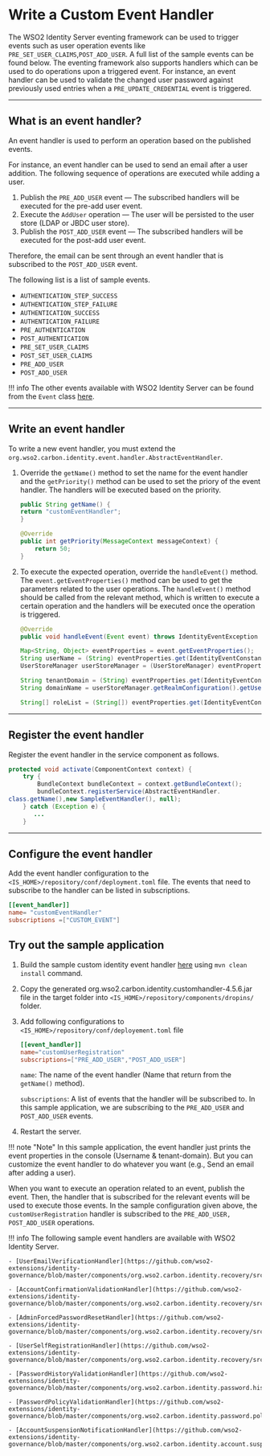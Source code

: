 # Write a Custom Event Handler

The WSO2 Identity Server eventing framework can be used to trigger events such as user operation events like `PRE_SET_USER_CLAIMS`,`POST_ADD_USER`. A full list of the sample events can be found below. The eventing framework also supports handlers which can be used to do operations upon a triggered event. For instance, an event handler can be used to validate the changed user password against previously used entries when a `PRE_UPDATE_CREDENTIAL` event is triggered. 

---

## What is an event handler?

An event handler is used to perform an operation based on the published events. 

For instance, an event handler can be used to send an email after a user addition. The following sequence of operations are executed while adding a user.

1. Publish the `PRE_ADD_USER` event — The subscribed handlers will be executed for the pre-add user event.
2. Execute the `AddUser` operation — The user will be persisted to the user store (LDAP or JBDC user store).
3. Publish the `POST_ADD_USER` event — The subscribed handlers will be executed for the post-add user event.

Therefore, the email can be sent through an event handler that is subscribed to the `POST_ADD_USER` event.

The following list is a list of sample events. 

- `AUTHENTICATION_STEP_SUCCESS`
- `AUTHENTICATION_STEP_FAILURE`
- `AUTHENTICATION_SUCCESS`
- `AUTHENTICATION_FAILURE`
- `PRE_AUTHENTICATION`
- `POST_AUTHENTICATION`
- `PRE_SET_USER_CLAIMS`
- `POST_SET_USER_CLAIMS`
- `PRE_ADD_USER`
- `POST_ADD_USER`

!!! info
    The other events available with WSO2 Identity Server can be found from the `Event` class [here](https://github.com/wso2/carbon-identity-framework/blob/master/components/identity-event/org.wso2.carbon.identity.event/src/main/java/org/wso2/carbon/identity/event/IdentityEventConstants.java).


---

## Write an event handler

To write a new event handler, you must extend the `org.wso2.carbon.identity.event.handler.AbstractEventHandler`. 

1. Override the `getName()` method to set the name for the event handler and the `getPriority()` method can be used to set the priory of the event handler. The handlers will be executed based on the priority.

    ```java
    public String getName() {
    return "customEventHandler";
    }

    @Override
    public int getPriority(MessageContext messageContext) {
        return 50;
    }
    ```

2. To execute the expected operation, override the `handleEvent()` method. The `event.getEventProperties()` method can be used to get the parameters related to the user operations. 
   The `handleEvent()` method should be called from the relevant method, which is written to execute a certain operation and the handlers will be executed once the operation is triggered.
    ```java
    @Override
    public void handleEvent(Event event) throws IdentityEventException {

    Map<String, Object> eventProperties = event.getEventProperties();
    String userName = (String) eventProperties.get(IdentityEventConstants.EventProperty.USER_NAME);
    UserStoreManager userStoreManager = (UserStoreManager) eventProperties.get(IdentityEventConstants.EventProperty.USER_STORE_MANAGER);

    String tenantDomain = (String) eventProperties.get(IdentityEventConstants.EventProperty.TENANT_DOMAIN);
    String domainName = userStoreManager.getRealmConfiguration().getUserStoreProperty(UserCoreConstants.RealmConfig.PROPERTY_DOMAIN_NAME);

    String[] roleList = (String[]) eventProperties.get(IdentityEventConstants.EventProperty.ROLE_LIST);
    ```

---
## Register the event handler 

Register the event handler in the service component as follows.

```java
protected void activate(ComponentContext context) {
    try {
        BundleContext bundleContext = context.getBundleContext();
        bundleContext.registerService(AbstractEventHandler.
class.getName(),new SampleEventHandler(), null);
    } catch (Exception e) {
       ...
    }
```

---

## Configure the event handler

Add the event handler configuration to the `<IS_HOME>/repository/conf/deployment.toml` file. The events that need to subscribe to the handler can be listed in subscriptions.

```toml
[[event_handler]]
name= "customEventHandler"
subscriptions =["CUSTOM_EVENT"]
```

## Try out the sample application

1. Build the sample custom identity event handler [here](https://github.com/wso2/samples-is/tree/v4.5.6/event-handler/custom-identity-event-handler) using `mvn clean install` command.
2. Copy the generated org.wso2.carbon.identity.customhandler-4.5.6.jar file in the target folder into `<IS_HOME>/repository/components/dropins/` folder.
3. Add following configurations to `<IS_HOME>/repository/conf/deployement.toml` file
    ```toml
    [[event_handler]]
    name="customUserRegistration"
    subscriptions=["PRE_ADD_USER","POST_ADD_USER"]
    ```
    `name`: The name of the event handler (Name that return from the `getName()` method).

    `subscriptions`: A list of events that the handler will be subscribed to. In this sample application, we are subscribing to the `PRE_ADD_USER` and `POST_ADD_USER` events.
    
4. Restart the server.

!!! note "Note"
    In this sample application, the event handler just prints the event properties in the console (Username & tenant-domain). But you can customize the event handler to do whatever you want (e.g., Send an email after adding a user).

When you want to execute an operation related to an event, publish the event. Then, the handler that is subscribed for the relevant events will be used to execute those events. In the sample configuration given above, the `customUserRegistration` handler is subscribed to the `PRE_ADD_USER, POST_ADD_USER` operations.


!!! info
    The following sample event handlers are available with WSO2 Identity Server.

    - [UserEmailVerificationHandler](https://github.com/wso2-extensions/identity-governance/blob/master/components/org.wso2.carbon.identity.recovery/src/main/java/org/wso2/carbon/identity/recovery/handler/UserEmailVerificationHandler.java)

    - [AccountConfirmationValidationHandler](https://github.com/wso2-extensions/identity-governance/blob/master/components/org.wso2.carbon.identity.recovery/src/main/java/org/wso2/carbon/identity/recovery/handler/AccountConfirmationValidationHandler.java)

    - [AdminForcedPasswordResetHandler](https://github.com/wso2-extensions/identity-governance/blob/master/components/org.wso2.carbon.identity.recovery/src/main/java/org/wso2/carbon/identity/recovery/handler/AdminForcedPasswordResetHandler.java)

    - [UserSelfRegistrationHandler](https://github.com/wso2-extensions/identity-governance/blob/master/components/org.wso2.carbon.identity.recovery/src/main/java/org/wso2/carbon/identity/recovery/handler/UserSelfRegistrationHandler.java)

    - [PasswordHistoryValidationHandler](https://github.com/wso2-extensions/identity-governance/blob/master/components/org.wso2.carbon.identity.password.history/src/main/java/org/wso2/carbon/identity/password/history/handler/PasswordHistoryValidationHandler.java)

    - [PasswordPolicyValidationHandler](https://github.com/wso2-extensions/identity-governance/blob/master/components/org.wso2.carbon.identity.password.policy/src/main/java/org/wso2/carbon/identity/password/policy/handler/PasswordPolicyValidationHandler.java)

    - [AccountSuspensionNotificationHandler](https://github.com/wso2-extensions/identity-governance/blob/master/components/org.wso2.carbon.identity.account.suspension.notification.task/src/main/java/org/wso2/carbon/identity/account/suspension/notification/task/handler/AccountSuspensionNotificationHandler.java)
